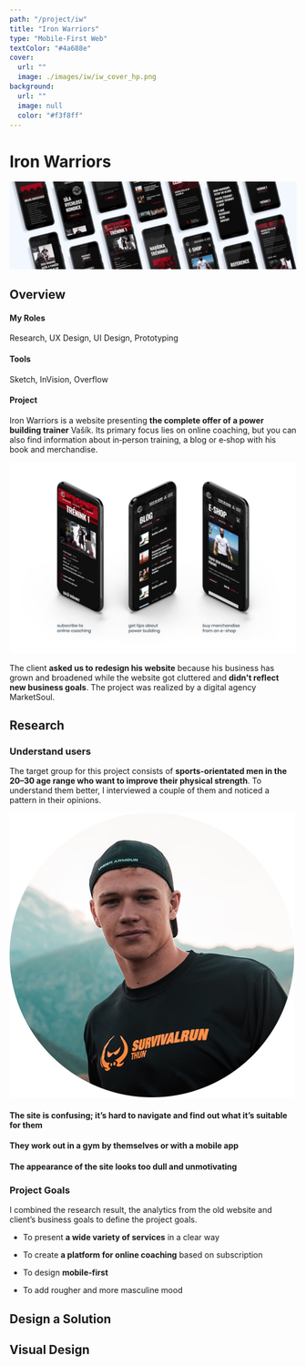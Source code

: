 ```yaml
---
path: "/project/iw"
title: "Iron Warriors"
type: "Mobile-First Web"
textColor: "#4a688e"
cover:
  url: ""
  image: ./images/iw/iw_cover_hp.png
background:
  url: ""
  image: null
  color: "#f3f8ff"
---
```


# Iron Warriors

<full-width color="#f3f8ff">

  ![Cover](./images/iw/iw_cover.jpg)

</full-width>

## Overview

<div class="row">
  <div class="column_3">
    <h4>My Roles</h4>
    <p>Research, UX&nbsp;Design, UI&nbsp;Design, Prototyping</p>
  </div>
  <div class="column_3">
    <h4>Tools</h4>
    <p>Sketch, InVision, Overflow</p>
  </div>
</div>

#### Project

Iron Warriors is a website presenting __the complete offer of a power building trainer__ Vašík. Its primary focus lies on online coaching, but you can also find information about in&#8209;person training, a blog or e&#8209;shop with his book and merchandise.

![Overview](./images/iw/iw_overview.jpg)

The client __asked us to redesign his website__ because his business has grown and broadened while the website got cluttered and __didn't reflect new business goals__. The project was realized by a digital agency MarketSoul.

<full-width color="#f3f8ff">
  <div class="inside_bg">

  ## Research

  ### Understand users
  
  The target group for this project consists of __sports-orientated men in the 20–30 age range who want to improve their physical strength__. To understand them better, I interviewed a couple of them and noticed a pattern in their opinions.
  
  <div class="table">

  <div class="row">
    <div class="column_2">
      <img alt="User" src="./images/iw/iw_user.png">
    </div>
    <div class="column_2">
        <h4>The site is <strong>confusing; it’s hard to navigate</strong> and find out what it’s suitable for them</h4>
        <h4>They work out in a gym by themselves or with a <strong>mobile app</strong></h4>
        <h4>The appearance of the site looks too dull and unmotivating</h4>
    </div>
  </div>
  </div>

  ### Project Goals
  I combined the research result, the analytics from the old website and client’s business goals to define the project goals.
  
  <div class="table">

  <div class="row">
    <div class="column_2">
      <ul>
        <li>To present <strong>a wide variety of services</strong> in a clear way</li>
      </ul>
    </div>

   <div class="column_2">
      <ul>
        <li>To create <strong>a platform for online coaching</strong> based on subscription</li>
      </ul>
    </div>
  </div>
  
  <div class="row">
    <div class="column_2">
      <ul>
        <li>To design <strong>mobile‑first</strong></li>
      </ul>
    </div>

   <div class="column_2">
      <ul>
        <li>To add rougher and more masculine mood</li>
      </ul>
    </div>
  </div>

  </div>
  
</div>
</full-width>

## Design a Solution

## Visual Design
